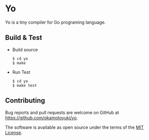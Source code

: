 # Yo
Yo is a tiny compiler for Go programing language.

## Build & Test
* Build source
    ```$xslt
    $ cd yo
    $ make
    ```
* Run Test
    ```$xslt
    $ cd yo
    $ make test
    ```
    
## Contributing

Bug reports and pull requests are welcome on GitHub at https://github.com/okamotoyuki/yo.

The software is available as open source under the terms of the [MIT License](https://opensource.org/licenses/MIT).
